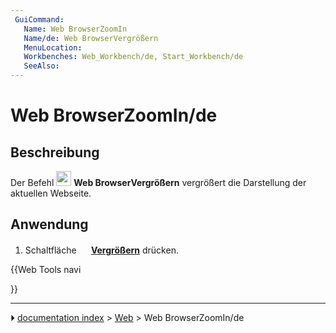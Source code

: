```yaml
---
 GuiCommand:
   Name: Web BrowserZoomIn
   Name/de: Web BrowserVergrößern
   MenuLocation: 
   Workbenches: Web_Workbench/de, Start_Workbench/de
   SeeAlso: 
---
```


# Web BrowserZoomIn/de

## Beschreibung

Der Befehl <img alt="" src=images/Web_BrowserZoomIn.svg  style="width:24px;"> **Web BrowserVergrößern** vergrößert die Darstellung der aktuellen Webseite.

## Anwendung

1.  Schaltfläche **<img src="images/Web_BrowserZoomIn.svg" width=16px> [Vergrößern](Web_BrowserZoomOut/de.md)** drücken.





{{Web Tools navi

}}



---
⏵ [documentation index](../README.md) > [Web](Web_Workbench.md) > Web BrowserZoomIn/de
